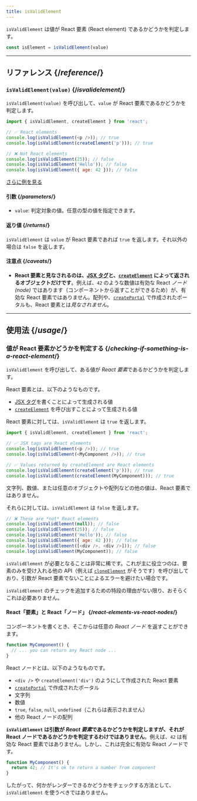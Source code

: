 ```yaml
---
title: isValidElement
---
```


<Intro>

`isValidElement` は値が React 要素 (React element) であるかどうかを判定します。

```js
const isElement = isValidElement(value)
```

</Intro>

<InlineToc />

---

## リファレンス {/*reference*/}

### `isValidElement(value)` {/*isvalidelement*/}

`isValidElement(value)` を呼び出して、`value` が React 要素であるかどうかを判定します。

```js
import { isValidElement, createElement } from 'react';

// ✅ React elements
console.log(isValidElement(<p />)); // true
console.log(isValidElement(createElement('p'))); // true

// ❌ Not React elements
console.log(isValidElement(25)); // false
console.log(isValidElement('Hello')); // false
console.log(isValidElement({ age: 42 })); // false
```

[さらに例を見る](#usage)

#### 引数 {/*parameters*/}

* `value`: 判定対象の値。任意の型の値を指定できます。

#### 返り値 {/*returns*/}

`isValidElement` は `value` が React 要素であれば `true` を返します。それ以外の場合は `false` を返します。

#### 注意点 {/*caveats*/}

* **React 要素と見なされるのは、[JSX タグ](/learn/writing-markup-with-jsx)と、[`createElement`](/reference/react/createElement) によって返されるオブジェクトだけです**。例えば、`42` のような数値は有効な React *ノード (node)* ではあります（コンポーネントから返すことができるため）が、有効な React 要素ではありません。配列や、[`createPortal`](/reference/react-dom/createPortal) で作成されたポータルも、React 要素とは*見なされません*。

---

## 使用法 {/*usage*/}

### 値が React 要素かどうかを判定する {/*checking-if-something-is-a-react-element*/}

`isValidElement` を呼び出して、ある値が *React 要素*であるかどうかを判定します。

React 要素とは、以下のようなものです。

- [JSX タグ](/learn/writing-markup-with-jsx)を書くことによって生成される値
- [`createElement`](/reference/react/createElement) を呼び出すことによって生成される値

React 要素に対しては、`isValidElement` は `true` を返します。

```js
import { isValidElement, createElement } from 'react';

// ✅ JSX tags are React elements
console.log(isValidElement(<p />)); // true
console.log(isValidElement(<MyComponent />)); // true

// ✅ Values returned by createElement are React elements
console.log(isValidElement(createElement('p'))); // true
console.log(isValidElement(createElement(MyComponent))); // true
```

文字列、数値、または任意のオブジェクトや配列などの他の値は、React 要素ではありません。

それらに対しては、`isValidElement` は `false` を返します。

```js
// ❌ These are *not* React elements
console.log(isValidElement(null)); // false
console.log(isValidElement(25)); // false
console.log(isValidElement('Hello')); // false
console.log(isValidElement({ age: 42 })); // false
console.log(isValidElement([<div />, <div />])); // false
console.log(isValidElement(MyComponent)); // false
```

`isValidElement` が必要となることは非常に稀です。これが主に役立つのは、要素のみを受け入れる他の API（例えば [`cloneElement`](/reference/react/cloneElement) がそうです）を呼び出しており、引数が React 要素でないことによるエラーを避けたい場合です。

`isValidElement` のチェックを追加するための特段の理由がない限り、おそらくこれは必要ありません。

<DeepDive>

#### React「要素」と React「ノード」 {/*react-elements-vs-react-nodes*/}

コンポーネントを書くとき、そこからは任意の *React ノード* を返すことができます。

```js
function MyComponent() {
  // ... you can return any React node ...
}
```

React ノードとは、以下のようなものです。

- `<div />` や `createElement('div')` のようにして作成された React 要素
- [`createPortal`](/reference/react-dom/createPortal) で作成されたポータル
- 文字列
- 数値
- `true`, `false`, `null`, `undefined`（これらは表示されません）
- 他の React ノードの配列

**`isValidElement` は引数が *React 要素*であるかどうかを判定しますが、それが React ノードであるかどうかを判定するわけではありません**。例えば、`42` は有効な React 要素ではありません。しかし、これは完全に有効な React ノードです。

```js
function MyComponent() {
  return 42; // It's ok to return a number from component
}
```

したがって、何かがレンダーできるかどうかをチェックする方法として、`isValidElement` を使うべきではありません。

</DeepDive>
